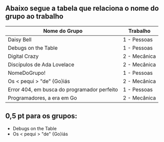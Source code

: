 ## Abaixo segue a tabela que relaciona o nome do grupo ao trabalho


|Nome do Grupo| Trabalho|
| ----- | ----- |
| Daisy Bell | 1 - Pessoas |
| Debugs on the Table | 1 - Pessoas |
| Digital Crazy | 2 - Mecânica |
| Discípulos de Ada Lovelace | 2 - Mecânica |
| NomeDoGrupo! | 1 - Pessoas | 
| Os < pequi > "de" {Go}iás | 2 - Mecânica|  
| Error 404, em busca do programador perfeito| 1 - Pessoas|
| Programadores, a era em Go | 2 - Mecânica|


## 0,5 pt para os grupos:
- Debugs on the Table
- Os < pequi > "de" {Go}iás